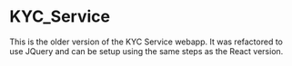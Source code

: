 # KYC_Service

This is the older version of the KYC Service webapp. It was refactored to use JQuery and can be setup using the same steps as the React version.
